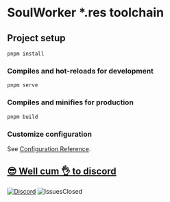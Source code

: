 # SoulWorker *.res toolchain

## Project setup
```
pnpm install
```

### Compiles and hot-reloads for development
```
pnpm serve
```

### Compiles and minifies for production
```
pnpm build
```

### Customize configuration
See [Configuration Reference](https://cli.vuejs.org/config/).

## [😎 Well cum 👌 to discord](http://discord.gg/SequFJP)

[![Discord](https://img.shields.io/discord/606442027873206292?style=for-the-badge)](http://discord.gg/SequFJP)
![IssuesClosed](https://img.shields.io/github/issues-closed-raw/SpaceAfterYou/soulworker-res-toolchain?style=for-the-badge)
